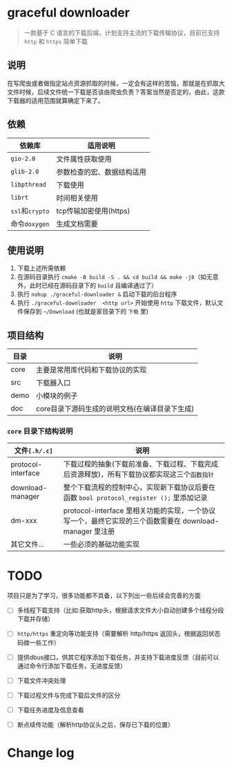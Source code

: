 # graceful downloader

> 一款基于 C 语言的下载后端，计划支持主流的下载传输协议，目前已支持 `http` 和 `https` 简单下载

## 说明

在写爬虫或者做指定站点资源抓取的时候，一定会有这样的苦恼，那就是在抓取大文件时候，后续文件统一下载是否该由爬虫负责？答案当然是否定的，由此，这款下载器的适用范围就算确定下来了。

## 依赖

|依赖库|适用说明|
| --- | --- |
|`gio-2.0`|文件属性获取使用|
|`glib-2.0`|参数检查的宏、数据结构适用|
|`libpthread`|下载使用|
|`librt`|时间相关使用|
|`ssl`和`crypto`|tcp传输加密使用(https)|
|命令`doxygen`|生成文档需要|

## 使用说明

1. 下载上述所需依赖
2. 在源码目录执行 `cmake -B build -S . && cd build && make -j8`（如无意外，此时已经在源码目录下的 `build` 且编译通过了）
3. 执行 `nohup ./graceful-downloader &` 启动下载的后台程序
4. 执行 `./graceful-downloader  <http url>` 开始使用 `http` 下载文件，默认文件保存到 `~/Download` (也就是家目录下的 `下载` 里)

## 项目结构

|目录|说明|
|---|---|
|core|主要是常用库代码和下载协议的实现|
|src|下载器入口|
|demo|小模块的例子|
|doc|core目录下源码生成的说明文档(在编译目录下生成)|

### `core` 目录下结构说明

|文件`[.h/.c]`|说明|
| --- | --- |
|protocol-interface|下载过程的抽象(下载前准备、下载过程、下载完成后资源释放)，所有下载协议都实现这三个`函数指针`|
|download-manager|整个下载流程的控制中心，实现新下载协议后要在函数 `bool protocol_register ();` 里添加记录|
|dm-xxx|protocol-interface 里相关功能的实现，一个协议写一个，最终它实现的三个函数需要在 download-manager 里注册|
|其它文件...|一些必须的基础功能实现|


# TODO

项目只是为了学习，很多功能都不具备，以下列出一些后续会完善的方面

- [ ] 多线程下载支持（比如:获取http头，根据请求文件大小自动创建多个线程分段下载并存储）
- [ ] `http/https` 重定向等功能支持（需要解析 http/https 返回头，根据返回状态码做一些工作）
- [ ] 提供dbus接口，供其它程序添加下载任务，并支持下载进度反馈（目前可以通过命令行添加下载任务，无进度反馈）
- [ ] 下载文件冲突处理
- [ ] 下载过程文件与完成下载后文件的区分
- [ ] 下载任务进度及信息查看
- [ ] 断点续传功能（解析http协议头之后，保存已下载的位置）


# Change log

